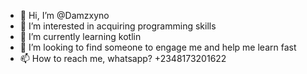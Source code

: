 - 👋 Hi, I’m @Damzxyno
- 👀 I’m interested in acquiring programming skills
- 🌱 I’m currently learning kotlin
- 💞️ I’m looking to find someone to engage me and help me learn fast
- 📫 How to reach me, whatsapp? +2348173201622

<!---
Damzxyno/Damzxyno is a ✨ special ✨ repository because its `README.md` (this file) appears on your GitHub profile.
You can click the Preview link to take a look at your changes.
--->
